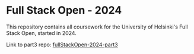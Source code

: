 # Full Stack Open - 2024
This repository contains all coursework for the University of Helsinki's Full Stack Open, started in 2024.

Link to part3 repo: [fullStackOpen-2024-part3](https://github.com/jt-ambrose00/fullStackOpen-2024-part3)
